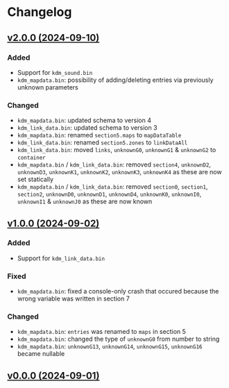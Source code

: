 # Changelog

## [v2.0.0 (2024-09-10)](https://github.com/shiguww/brillante/releases/tag/v2.0.0)

### Added
- Support for `kdm_sound.bin`
- `kdm_mapdata.bin`: possibility of adding/deleting entries via previously unknown parameters

### Changed
- `kdm_mapdata.bin`: updated schema to version 4
- `kdm_link_data.bin`: updated schema to version 3
- `kdm_mapdata.bin`: renamed `section5.maps` to `mapDataTable`
- `kdm_link_data.bin`: renamed `section5.zones` to `linkDataAll`
- `kdm_link_data.bin`: moved `links`, `unknownG0`, `unknownG1` & `unknownG2` to `container`
- `kdm_mapdata.bin` / `kdm_link_data.bin`: removed `section4`, `unknownD2`, `unknownD3`, `unknownK1`, `unknownK2`, `unknownK3`, `unknownK4` as these are now set statically
- `kdm_mapdata.bin` / `kdm_link_data.bin`: removed `section0`, `section1`, `section2`, `unknownD0`, `unknownD1`, `unknownD4`, `unknownK0`, `unknownI0`, `unknownI1` & `unknownJ0` as these are now known

## [v1.0.0 (2024-09-02)](https://github.com/shiguww/brillante/releases/tag/v1.0.0)

### Added
- Support for `kdm_link_data.bin`

### Fixed
- `kdm_mapdata.bin`: fixed a console-only crash that occured because the wrong variable was written in section 7

### Changed
- `kdm_mapdata.bin`: `entries` was renamed to `maps` in section 5
- `kdm_mapdata.bin`: changed the type of `unknownG0` from number to string
- `kdm_mapdata.bin`: `unknownG13`, `unknownG14`, `unknownG15`, `unknownG16` became nullable

## [v0.0.0 (2024-09-01)](https://github.com/shiguww/brillante/releases/tag/v0.0.0)
